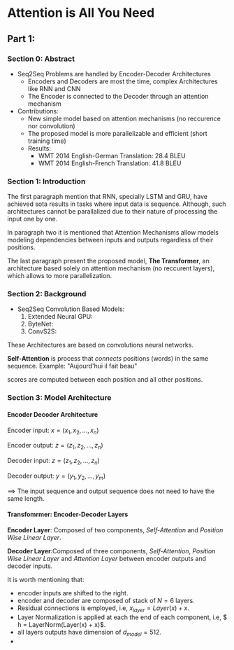 # Attention is All You Need

## Part 1:

### Section 0: Abstract

- Seq2Seq Problems are handled by Encoder-Decoder Architectures
    - Encoders and Decoders are most the time, complex Architectures like RNN and CNN
    - The Encoder is connected to the Decoder through an attention mechanism
- Contributions:
    - New simple model based on attention mechanisms (no reccurence nor convolution)
    - The proposed model is more parallelizable and efficient (short training time)
    - Results:
        - WMT 2014 English-German Translation: 28.4 BLEU
        - WMT 2014 English-French Translation: 41.8 BLEU

### Section 1: Introduction
The first paragraph mention that RNN, specially LSTM and GRU, have achieved sota results in tasks where input data is sequence. Although, such architectures cannot be parallalized due to their nature of processing the input one by one.

In paragraph two it is mentioned that Attention Mechanisms allow models modeling dependencies between inputs and outputs regardless of their positions.

The last paragraph present the proposed model, **The Transformer**, an architecture based solely on attention mechanism (no reccurent layers), which allows to more parallelization.

### Section 2: Background

- Seq2Seq Convolution Based Models:
    1. Extended Neural GPU:
    2. ByteNet:
    3. ConvS2S:

These Architectures are based on convolutions neural networks.

**Self-Attention** is process that _connects_ positions (words) in the same sequence.
Example: "Aujourd'hui il fait beau"

scores are computed between each position and all other positions.

### Section 3: Model Architecture

#### Encoder Decoder Architecture

Encoder input: $x = (x_1, x_2, \dots, x_n)$

Encoder output: $z = (z_1, z_2, \dots, z_n)$

Decoder input: $z = (z_1, z_2, \dots, z_n)$

Decoder output: $y = (y_1, y_2, \dots, y_m)$

$\implies$ The input sequence and output sequence does not need to have the same length.

#### Transfomrmer: Encoder-Decoder Layers

**Encoder Layer**: Composed of two components, _Self-Attention_ and _Position Wise Linear Layer_.

**Decoder Layer**:Composed of three components, _Self-Attention_, _Position Wise Linear Layer_ and _Attention Layer_ between encoder outputs and decoder inputs.

It is worth mentioning that:

- encoder inputs are shifted to the right.
- encoder and decoder are composed of stack of $N = 6$ layers.
- Residual connections is employed, i.e, $x_{layer} = Layer(x) + x$.
- Layer Normalization is applied at each the end of each component, i.e, $ h = LayerNorm(Layer(x) + x)$.
- all layers outputs have dimension of $d_{model} = 512$.
- 